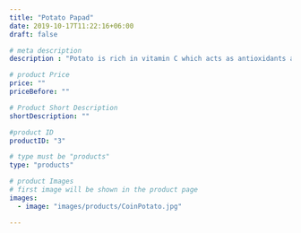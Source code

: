 ```yaml
---
title: "Potato Papad"
date: 2019-10-17T11:22:16+06:00
draft: false

# meta description
description : "Potato is rich in vitamin C which acts as antioxidants and use of sendha namak makes it healthy and suitable for fasting."

# product Price
price: ""
priceBefore: ""

# Product Short Description
shortDescription: ""

#product ID
productID: "3"

# type must be "products"
type: "products"

# product Images
# first image will be shown in the product page
images:
  - image: "images/products/CoinPotato.jpg"

---
```

